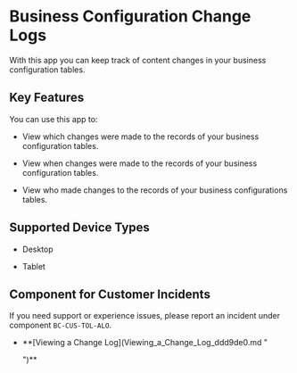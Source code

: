 <!-- loio5c6cf20499894f1083e80dba7c5963d4 -->

# Business Configuration Change Logs



With this app you can keep track of content changes in your business configuration tables.



## Key Features

You can use this app to:



-   View which changes were made to the records of your business configuration tables.

-   View when changes were made to the records of your business configuration tables.

-   View who made changes to the records of your business configurations tables.




<a name="loio5c6cf20499894f1083e80dba7c5963d4__supported_devices"/>

## Supported Device Types

-   Desktop

-   Tablet




<a name="loio5c6cf20499894f1083e80dba7c5963d4__customer_component"/>

## Component for Customer Incidents

If you need support or experience issues, please report an incident under component `BC-CUS-TOL-ALO`.

-   **[Viewing a Change Log](Viewing_a_Change_Log_ddd9de0.md "
		
	")**  
 

